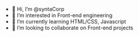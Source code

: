 - 👋 Hi, I’m @syntaCorp
- 👀 I’m interested in Front-end engineering
- 🌱 I’m currently learning HTML/CSS, Javascript
- 💞️ I’m looking to collaborate on Front-end projects
<!---
syntaCorp/syntaCorp is a ✨ special ✨ repository because its `README.md` (this file) appears on your GitHub profile.
You can click the Preview link to take a look at your changes.
--->
